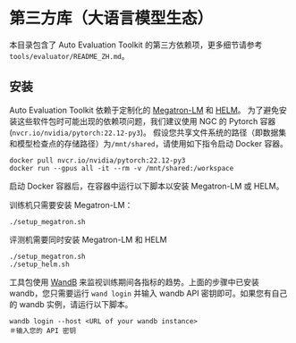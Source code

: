 # 第三方库（大语言模型生态）

本目录包含了 Auto Evaluation Toolkit 的第三方依赖项，更多细节请参考 `tools/evaluator/README_ZH.md`。

## 安装

Auto Evaluation Toolkit 依赖于定制化的 [Megatron-LM](https://github.com/NVIDIA/Megatron-LM) 和 [HELM](https://github.com/stanford-crfm/helm)。
为了避免安装这些软件包时可能出现的依赖项问题，我们建议使用 NGC 的 Pytorch 容器(`nvcr.io/nvidia/pytorch:22.12-py3`)。
假设您共享文件系统的路径（即数据集和模型检查点的存储路径）为`/mnt/shared`，请使用如下指令启动 Docker 容器。

```shell
docker pull nvcr.io/nvidia/pytorch:22.12-py3
docker run --gpus all -it --rm -v /mnt/shared:/workspace
```

启动 Docker 容器后，在容器中运行以下脚本以安装 Megatron-LM 或 HELM。

训练机只需要安装 Megatron-LM：

```shell
./setup_megatron.sh
```

评测机需要同时安装 Megatron-LM 和 HELM

```shell
./setup_megatron.sh
./setup_helm.sh
```

工具包使用 [WandB](https://wandb.ai/) 来监视训练期间各指标的趋势。上面的步骤中已安装 wandb，您只需要运行 `wand login` 并输入 wandb API 密钥即可。如果您有自己的 wandb 实例，请运行以下脚本。

```shell
wandb login --host <URL of your wandb instance>
＃输入您的 API 密钥
```
